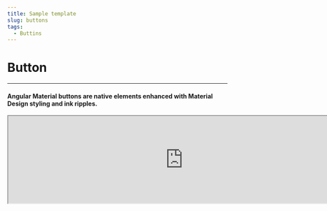 ```yaml
---
title: Sample template
slug: buttons
tags:
  - Buttins
---
```

# Button

- - -

#### Angular Material buttons are native elements enhanced with Material Design styling and ink ripples.

 <iframe
  src="https://5ccbc373887ca40020446347-wtuhidckxo.chromatic.com/iframe.html?id=shadowboxcta--default&viewMode=story&shortcuts=false&singleStory=true"
  width="800"
  height="200"
></iframe>

